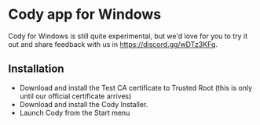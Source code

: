 # Cody app for Windows

Cody for Windows is still quite experimental, but we'd love for you to try it out and share feedback with us in https://discord.gg/wDTz3KFq. 

## Installation

- Download and install the Test CA certificate to Trusted Root (this is only until our official certificate arrives)
- Download and install the Cody Installer.
- Launch Cody from the Start menu